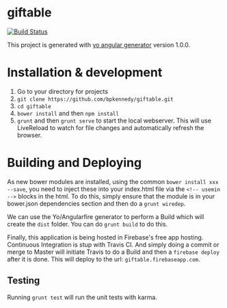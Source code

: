 # giftable
[![Build Status](https://travis-ci.org/bpkennedy/giftable.svg?branch=master)](https://travis-ci.org/bpkennedy/giftable)

This project is generated with [yo angular generator](https://github.com/yeoman/generator-angular)
version 1.0.0.

# Installation & development

1. Go to your directory for projects
2. `git clone https://github.com/bpkennedy/giftable.git`
3. `cd giftable`
4. `bower install` and then `npm install`
5. `grunt` and then `grunt serve` to start the local webserver.  This will use LiveReload to watch for file changes and automatically refresh the browser.

# Building and Deploying

As new bower modules are installed, using the common `bower install xxx --save`, you need to inject these into your index.html file via the `<!-- usemin -->` blocks in the html.  To do this, simply ensure that the module is in your bower.json dependencies section and then do a `grunt wiredep`.

We can use the Yo/Angularfire generator to perform a Build which will create the `dist` folder.  You can do `grunt build` to do this.

Finally, this application is being hosted in Firebase's free app hosting.  Continuous Integration is stup with Travis CI.  And simply doing a commit or merge to Master will initiate Travis to do a Build and then a `firebase deploy` after it is done.  This will deploy to the url: `giftable.firebaseapp.com`.

## Testing

Running `grunt test` will run the unit tests with karma.
